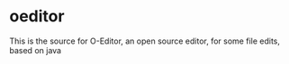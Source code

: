 # oeditor
This is the source for O-Editor, an open source editor, for some file edits, based on java

